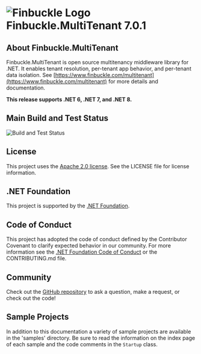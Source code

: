 # ![Finbuckle Logo](https://www.finbuckle.com/images/finbuckle-32x32-gh.png) Finbuckle.MultiTenant <span class="_version">7.0.1</span>

## About Finbuckle.MultiTenant

Finbuckle.MultiTenant is open source multitenancy middleware library for .NET. It enables tenant resolution, per-tenant app behavior, and per-tenant data isolation. See [https://www.finbuckle.com/multitenant](https://www.finbuckle.com/multitenant) for more details and documentation.

**This release supports .NET 6, .NET 7, and .NET 8.**

## Main Build and Test Status

![Build and Test Status](https://github.com/Finbuckle/Finbuckle.MultiTenant/actions/workflows/ci.yml/badge.svg)

## License

This project uses the [Apache 2.0 license](https://www.apache.org/licenses/LICENSE-2.0). See the LICENSE file for license information.

## .NET Foundation

This project is supported by the [.NET Foundation](https://dotnetfoundation.org).

## Code of Conduct

This project has adopted the code of conduct defined by the Contributor Covenant to clarify expected behavior in our community.
For more information see the [.NET Foundation Code of Conduct](https://dotnetfoundation.org/code-of-conduct) or the CONTRIBUTING.md file.

## Community

Check out the [GitHub repository](https://github.com/Finbuckle/Finbuckle.MultiTenant) to ask a question, make a request, or check out the code!

## Sample Projects

In addition to this documentation a variety of sample projects are available in the 'samples' directory. Be sure to read the information on the index page of each sample and the code comments in the `Startup` class.